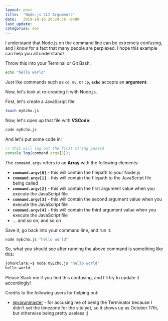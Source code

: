 ```yaml
---
layout: post
title:  "Node.js CLI Arguments"
date:   2019-10-16 20:24:36 -0400
last_update: 
categories: dev
---
```


I understand that Node.js on the command line can be extremely confusing, and I *know* for a fact that many people are perplexed.  I hope this example can help you all understand!

Throw this into your Terminal or Git Bash:

```bash
echo "hello world"
```

Just like commands such as `cd`, `mv`, or `cp`, **`echo`** accepts an **argument**.

Now, let's look at re-creating it with Node.js.

First, let's create a JavaScript file:

```bash
touch myEcho.js
```

Now, let's open up that file with **VSCode**:

```bash
code myEcho.js
```

And let's put some code in:

```js
// this will log out the first string passed
console.log(command.argv[2]);
```

The `command.argv` refers to an **Array** with the following elements:
 - **`command.argv[0]`** - this will contain the filepath to your Node.js
 - **`command.argv[1]`** - this will contain the filepath to the JavaScript file being called
 - **`command.argv[2]`** - this will contain the first argument value when you execute the JavaScript file
 - **`command.argv[3]`** - this will contain the second argument value when you execute the JavaScript file
 - **`command.argv[4]`** - this will contain the third argument value when you execute the JavaScript file
 - ... and so on, and so on

Save it, go back into your command line, and run it:

```bash
node myEcho.js "hello world"
```

So, what you should see after running the above command is something like this:

```bash
joho@clara:~$ node myEcho.js "hello world"
hello world
```

Please Slack me if you find this confusing, and I'll try to update it accordingly!

Credits to the following users for helping out:
 - [@varunmaster](https://github.com/varunmaster/) - for accusing me of being the Terminator because I didn't set the timezone for the site yet, so it shows up as October 17th, but otherwise being pretty useless ;)